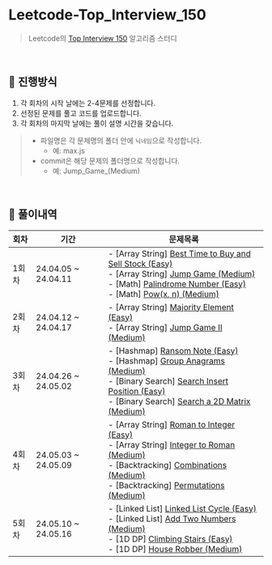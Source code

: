 # Leetcode-Top_Interview_150

> Leetcode의 [Top Interview 150](https://leetcode.com/studyplan/top-interview-150/) 알고리즘 스터디

<br />

## 📌 진행방식

1. 각 회차의 시작 날에는 2-4문제를 선정합니다.
2. 선정된 문제를 풀고 코드를 업로드합니다.
3. 각 회차의 마지막 날에는 풀이 설명 시간을 갖습니다.

> - 파일명은 각 문제명의 폴더 안에 `닉네임`으로 작성합니다.
>   - 예: max.js
> - commit은 해당 문제의 폴더명으로 작성합니다.
>   - 예: Jump_Game_(Medium)

<br />

## 📌 풀이내역

| 회차  | 기간                | 문제목록                                               |
| ----- | ------------------- | ------------------------------------------------------ |
| 1회차 | 24.04.05 ~ 24.04.11 | - [Array String] [Best Time to Buy and Sell Stock (Easy)](https://leetcode.com/problems/best-time-to-buy-and-sell-stock)<br />- [Array String] [Jump Game (Medium)](https://leetcode.com/problems/jump-game/)<br />- [Math] [Palindrome Number (Easy)](https://leetcode.com/problems/palindrome-number/)<br />- [Math] [Pow(x, n) (Medium)](https://leetcode.com/problems/powx-n/) |
| 2회차 | 24.04.12 ~ 24.04.17 | - [Array String] [Majority Element (Easy)](https://leetcode.com/problems/majority-element/)<br />- [Array String] [Jump Game II (Medium)](https://leetcode.com/problems/jump-game-ii/)<br /> |
| 3회차 | 24.04.26 ~ 24.05.02 | - [Hashmap] [Ransom Note (Easy)](https://leetcode.com/problems/ransom-note/)<br />- [Hashmap] [Group Anagrams (Medium)](https://leetcode.com/problems/group-anagrams/)<br />- [Binary Search] [Search Insert Position (Easy)](https://leetcode.com/problems/search-insert-position/)<br />- [Binary Search] [Search a 2D Matrix (Medium)](https://leetcode.com/problems/search-a-2d-matrix/)<br /> |
| 4회차 | 24.05.03 ~ 24.05.09 | - [Array String] [Roman to Integer (Easy)](https://leetcode.com/problems/roman-to-integer/)<br />- [Array String] [Integer to Roman (Medium)](https://leetcode.com/problems/integer-to-roman/)<br />- [Backtracking] [Combinations (Medium)](https://leetcode.com/problems/combinations/)<br />- [Backtracking] [Permutations (Medium)](https://leetcode.com/problems/permutations/)<br /> |
| 5회차 | 24.05.10 ~ 24.05.16 | - [Linked List] [Linked List Cycle (Easy)](https://leetcode.com/problems/linked-list-cycle/)<br />- [Linked List] [Add Two Numbers (Medium)](https://leetcode.com/problems/add-two-numbers/)<br />- [1D DP] [Climbing Stairs (Easy)](https://leetcode.com/problems/climbing-stairs/)<br />- [1D DP] [House Robber (Medium)](https://leetcode.com/problems/house-robber/)<br /> |


